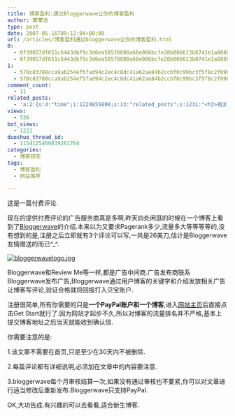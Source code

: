 ```yaml
---
title: 博客盈利:通过Bloggerwave让你的博客盈利
author: 摩摩诘
type: post
date: 2007-05-16T09:12:04+00:00
url: /articles/博客盈利通过bloggerwave让你的博客盈利.html
0:
  - 0f39057df651c6443dbf9c3d6ea585f8800a66e006bcfe28b006613b8741e1a888824589b32174d6188751985aaf92e5
  - 0f39057df651c6443dbf9c3d6ea585f8800a66e006bcfe28b006613b8741e1a888824589b32174d6188751985aaf92e5
1:
  - 570c83788cca9ab254ef5fad94c2ec4c8dc41a62ae84b2ccbf0c99bc3f5f8c2f09094cdaa03f996113d3c30591eb5b9a
  - 570c83788cca9ab254ef5fad94c2ec4c8dc41a62ae84b2ccbf0c99bc3f5f8c2f09094cdaa03f996113d3c30591eb5b9a
comment_count:
  - 11
related_posts:
  - 'a:2:{s:4:"time";i:1224855808;s:13:"related_posts";s:1231:"<h3>相关日志</h3><ul class="related_post"><li><a href="http://www.digglife.cn/articles/earning_money_with_advertlets.html" title="博客盈利:通过Advertlets给你的博客带来盈利">博客盈利:通过Advertlets给你的博客带来盈利</a></li><li><a href="http://www.digglife.cn/articles/vancl-shirt.html" title="博友们,你们喜欢穿衬衣么?">博友们,你们喜欢穿衬衣么?</a></li><li><a href="http://www.digglife.cn/articles/down-or-just-me.html" title="测试工具:网站到底挂了没?">测试工具:网站到底挂了没?</a></li><li><a href="http://www.digglife.cn/articles/hp-event-2.html" title="一年智选在于春,惠普全程助力">一年智选在于春,惠普全程助力</a></li><li><a href="http://www.digglife.cn/articles/asus-notebook.html" title="抗击风雪,带上华硕笔记本">抗击风雪,带上华硕笔记本</a></li><li><a href="http://www.digglife.cn/articles/feedsky-event-center.html" title="Feedsky话题营销规则变化:可申请话题">Feedsky话题营销规则变化:可申请话题</a></li><li><a href="http://www.digglife.cn/articles/text2mp3-vozme.html" title="vozME,将输入的文字在线转换成MP3">vozME,将输入的文字在线转换成MP3</a></li></ul>";}'
views:
  - 536
bot_views:
  - 1221
duoshuo_thread_id:
  - 1154125469839261764
categories:
  - 博客研究
tags:
  - 博客盈利
  - 网站推荐

---
```

这是一篇付费评论.

现在的提供付费评论的广告服务商真是多啊,昨天四处闲逛的时候在一个博客上看到了<a target="_blank" href="http://www.bloggerwave.com/">Bloggerwave</a>的介绍.本来以为又要求Pagerank多少,流量多大等等等等的,没有想到的是,注册之后立即就有3个评论可以写,一共是26美刀,估计是Bloggerwave友情赠送的而已^_^.

<a atomicselection="true" href="https://www.digglife.nethttp/www.digglife.net/wp-content/uploads/3/379/2007/05/windowslivewriterblogerwave-ec75logo31.jpg"></a>[![bloggerwavelogo.jpg][1]][2] 

Bloggerwave和Review Me等一样,都是广告中间商.广告发布商联系Bloggerwave发布广告,Bloggerwave通过用户博客的关键字和介绍发放相关广告让博客写评论,验证合格就将回报打入贝宝账户.

注册很简单,所有你需要的只是**一个PayPal账户和一个博客**,进入<a target="_blank" href="http://www.bloggerwave.com/">网站主页</a>后直接点击Get Start就行了.因为网站才起步不久,所以对博客的流量排名并不严格,基本上提交博客地址之后当天就能收到确认信.

你需要注意的是:

1.该文章不需要在首页,只是至少在30天内不被删除.

2.每篇评论都有详细说明,必须加在文章中的内容要注意.

3.bloggerwave每个月审核结算一次,如果没有通过审核也不要紧,你可以对文章进行适当修改后重新发布.Bloggerwave只支持PayPal.

OK,大功告成.有兴趣的可以去看看,适合新生博客.

 [1]: https://www.digglife.net/wp-content/uploads/3/379/2007/05/bloggerwavelogo.jpg
 [2]: https://www.digglife.net/wp-content/uploads/3/379/2007/05/bloggerwavelogo.jpg "bloggerwavelogo.jpg"
